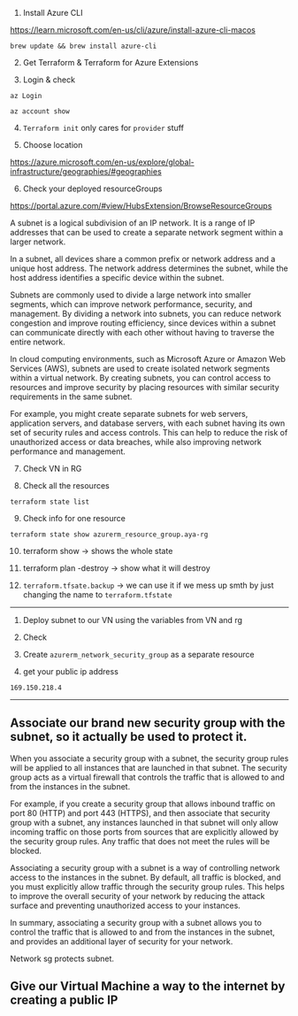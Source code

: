 1. Install Azure CLI

https://learn.microsoft.com/en-us/cli/azure/install-azure-cli-macos

```
brew update && brew install azure-cli
```

2. Get Terraform & Terraform for Azure Extensions

3. Login & check

```
az Login

az account show
```

4. `Terraform init` only cares for `provider` stuff

5. Choose location

https://azure.microsoft.com/en-us/explore/global-infrastructure/geographies/#geographies

6. Check your deployed resourceGroups

https://portal.azure.com/#view/HubsExtension/BrowseResourceGroups

A subnet is a logical subdivision of an IP network. It is a range of IP addresses that can be used to create a separate network segment within a larger network.

In a subnet, all devices share a common prefix or network address and a unique host address. The network address determines the subnet, while the host address identifies a specific device within the subnet.

Subnets are commonly used to divide a large network into smaller segments, which can improve network performance, security, and management. By dividing a network into subnets, you can reduce network congestion and improve routing efficiency, since devices within a subnet can communicate directly with each other without having to traverse the entire network.

In cloud computing environments, such as Microsoft Azure or Amazon Web Services (AWS), subnets are used to create isolated network segments within a virtual network. By creating subnets, you can control access to resources and improve security by placing resources with similar security requirements in the same subnet.

For example, you might create separate subnets for web servers, application servers, and database servers, with each subnet having its own set of security rules and access controls. This can help to reduce the risk of unauthorized access or data breaches, while also improving network performance and management.

7. Check VN in RG

8. Check all the resources

```
terraform state list
```

9. Check info for one resource

```
terraform state show azurerm_resource_group.aya-rg
```

10. terraform show -> shows the whole state

11. terraform plan -destroy -> show what it will destroy

12. `terraform.tfsate.backup` -> we can use it if we mess up smth by just changing the name to `terraform.tfstate`

---

1. Deploy subnet to our VN using the variables from VN and rg

2. Check

3. Create `azurerm_network_security_group` as a separate resource

4. get your public ip address

```
169.150.218.4
```

---

## Associate our brand new security group with the subnet, so it actually be used to protect it.

When you associate a security group with a subnet, the security group rules will be applied to all instances that are launched in that subnet. The security group acts as a virtual firewall that controls the traffic that is allowed to and from the instances in the subnet.

For example, if you create a security group that allows inbound traffic on port 80 (HTTP) and port 443 (HTTPS), and then associate that security group with a subnet, any instances launched in that subnet will only allow incoming traffic on those ports from sources that are explicitly allowed by the security group rules. Any traffic that does not meet the rules will be blocked.

Associating a security group with a subnet is a way of controlling network access to the instances in the subnet. By default, all traffic is blocked, and you must explicitly allow traffic through the security group rules. This helps to improve the overall security of your network by reducing the attack surface and preventing unauthorized access to your instances.

In summary, associating a security group with a subnet allows you to control the traffic that is allowed to and from the instances in the subnet, and provides an additional layer of security for your network.

Network sg protects subnet.

## Give our Virtual Machine a way to the internet by creating a public IP
